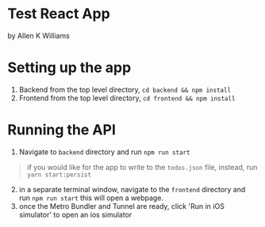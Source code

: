 # Test React App
by Allen K Williams 

# Setting up the app 
1. Backend 
    from the top level directory, `cd backend && npm install`
2. Frontend 
    from the top level directory, `cd frontend && npm install`  
    
# Running the API
1. Navigate to `backend` directory and run `npm run start`
> if you would like for the app to write to the `todos.json` file, instead, run `yarn start:persist`
2. in a separate terminal window, navigate to the `frontend` directory and run `npm run start` this will open a  webpage. 
3. once the Metro Bundler and Tunnel are ready, click 'Run in iOS simulator' to open an ios simulator


